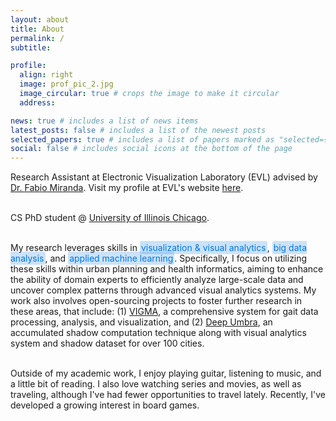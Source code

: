 ```yaml
---
layout: about
title: About
permalink: /
subtitle:

profile:
  align: right
  image: prof_pic_2.jpg
  image_circular: true # crops the image to make it circular
  address:

news: true # includes a list of news items
latest_posts: false # includes a list of the newest posts
selected_papers: true # includes a list of papers marked as "selected={true}"
social: false # includes social icons at the bottom of the page
---
```


<p >
Research Assistant at Electronic Visualization Laboratory (EVL) advised by <a href='https://fmiranda.me/'>Dr. Fabio Miranda</a>. 
Visit my profile at EVL's website <a href="https://www.evl.uic.edu/people/2588">here</a>.
<br><br>

CS PhD student @ <a href='https://cs.uic.edu/'>University of Illinois Chicago</a>.
<br><br>

My research leverages skills in <span style="background-color: rgba(2,118,223, 0.2); color: #0276DF; padding: 2px 2px; border-radius: 3px;">visualization & visual analytics</span>, <span style="background-color: rgba(2,118,223, 0.2); color: #0276DF; padding: 2px 2px; border-radius: 3px;">big data analysis</span>, and <span style="background-color: rgba(2,118,223, 0.2); color: #0276DF; padding: 2px 2px; border-radius: 3px;">applied machine learning</span>. Specifically, I focus on utilizing these skills within urban planning and health informatics, aiming to enhance the ability of domain experts to efficiently analyze large-scale data and uncover complex patterns through advanced visual analytics systems. My work also involves open-sourcing projects to foster further research in these areas, that include:
(1) <a href="https://github.com/komar41/vigma">VIGMA</a>, a comprehensive system for gait data processing, analysis, and visualization, and (2) <a href='https://github.com/uic-evl/deep-umbra'>Deep Umbra</a>, an accumulated shadow computation technique along with visual analytics system and shadow dataset for over 100 cities.
<br><br>

Outside of my academic work, I enjoy playing guitar, listening to music, and a little bit of reading. I also love watching series and movies, as well as traveling, although I've had fewer opportunities to travel lately. Recently, I've developed a growing interest in board games.

</p>
<!-- <strong>Competencies:</strong> Urban Computing, Data Structures & Algorithms, Data Analysis, Data Visualization, Machine Learning -->
